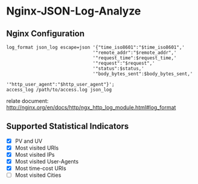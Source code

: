 # Nginx-JSON-Log-Analyze

## Nginx Configuration

```text
log_format json_log escape=json '{"time_iso8601":"$time_iso8601",'
                                '"remote_addr":"$remote_addr",'
                                '"request_time":$request_time,'
                                '"request":"$request",'
                                '"status":$status,'
                                '"body_bytes_sent":$body_bytes_sent,'
                                '"http_user_agent":"$http_user_agent"}';
access_log /path/to/access.log json_log
```

relate document: http://nginx.org/en/docs/http/ngx_http_log_module.html#log_format

## Supported Statistical Indicators

- [x] PV and UV
- [x] Most visited URIs
- [x] Most visited IPs
- [x] Most visited User-Agents
- [x] Most time-cost URIs
- [ ] Most visited Cities

